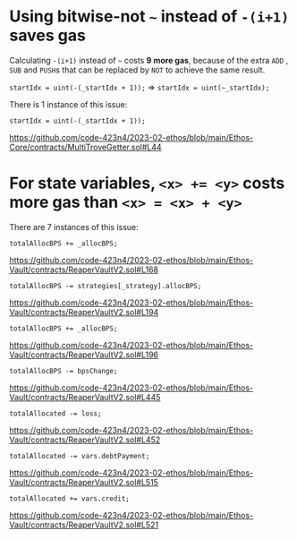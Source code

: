 # Using bitwise-not `~` instead of `-(i+1)` saves gas
Calculating `-(i+1)` instead of `~` costs **9 more gas**, because of the extra `ADD` , `SUB` and `PUSH`s that can be replaced by `NOT` to achieve the same result.

`startIdx = uint(-(_startIdx + 1));` => `startIdx = uint(~_startIdx);`

There is 1 instance of this issue:
```
startIdx = uint(-(_startIdx + 1));
```
https://github.com/code-423n4/2023-02-ethos/blob/main/Ethos-Core/contracts/MultiTroveGetter.sol#L44

# For state variables, `<x> += <y>` costs more gas than `<x> = <x> + <y>`
There are 7 instances of this issue:
```
totalAllocBPS += _allocBPS;
```
https://github.com/code-423n4/2023-02-ethos/blob/main/Ethos-Vault/contracts/ReaperVaultV2.sol#L168
```
totalAllocBPS -= strategies[_strategy].allocBPS;
```
https://github.com/code-423n4/2023-02-ethos/blob/main/Ethos-Vault/contracts/ReaperVaultV2.sol#L194
```
totalAllocBPS += _allocBPS;
```
https://github.com/code-423n4/2023-02-ethos/blob/main/Ethos-Vault/contracts/ReaperVaultV2.sol#L196
```
totalAllocBPS -= bpsChange;
```
https://github.com/code-423n4/2023-02-ethos/blob/main/Ethos-Vault/contracts/ReaperVaultV2.sol#L445
```
totalAllocated -= loss;
```
https://github.com/code-423n4/2023-02-ethos/blob/main/Ethos-Vault/contracts/ReaperVaultV2.sol#L452
```
totalAllocated -= vars.debtPayment;
```
https://github.com/code-423n4/2023-02-ethos/blob/main/Ethos-Vault/contracts/ReaperVaultV2.sol#L515
```
totalAllocated += vars.credit;
```
https://github.com/code-423n4/2023-02-ethos/blob/main/Ethos-Vault/contracts/ReaperVaultV2.sol#L521